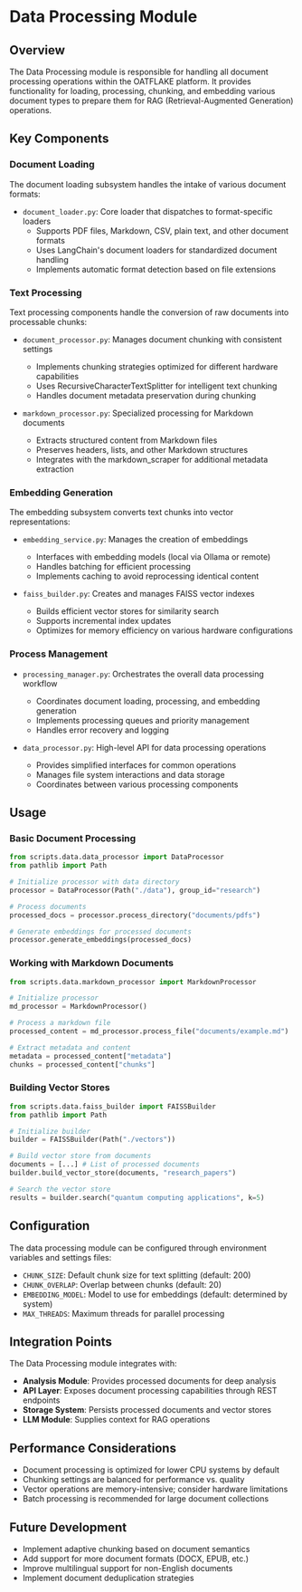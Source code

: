 # Data Processing Module

## Overview

The Data Processing module is responsible for handling all document processing operations within the OATFLAKE platform. It provides functionality for loading, processing, chunking, and embedding various document types to prepare them for RAG (Retrieval-Augmented Generation) operations.

## Key Components

### Document Loading

The document loading subsystem handles the intake of various document formats:

- `document_loader.py`: Core loader that dispatches to format-specific loaders
  - Supports PDF files, Markdown, CSV, plain text, and other document formats
  - Uses LangChain's document loaders for standardized document handling
  - Implements automatic format detection based on file extensions

### Text Processing

Text processing components handle the conversion of raw documents into processable chunks:

- `document_processor.py`: Manages document chunking with consistent settings
  - Implements chunking strategies optimized for different hardware capabilities
  - Uses RecursiveCharacterTextSplitter for intelligent text chunking
  - Handles document metadata preservation during chunking
  
- `markdown_processor.py`: Specialized processing for Markdown documents
  - Extracts structured content from Markdown files
  - Preserves headers, lists, and other Markdown structures
  - Integrates with the markdown_scraper for additional metadata extraction

### Embedding Generation

The embedding subsystem converts text chunks into vector representations:

- `embedding_service.py`: Manages the creation of embeddings
  - Interfaces with embedding models (local via Ollama or remote)
  - Handles batching for efficient processing
  - Implements caching to avoid reprocessing identical content
  
- `faiss_builder.py`: Creates and manages FAISS vector indexes
  - Builds efficient vector stores for similarity search
  - Supports incremental index updates
  - Optimizes for memory efficiency on various hardware configurations

### Process Management

- `processing_manager.py`: Orchestrates the overall data processing workflow
  - Coordinates document loading, processing, and embedding generation
  - Implements processing queues and priority management
  - Handles error recovery and logging
  
- `data_processor.py`: High-level API for data processing operations
  - Provides simplified interfaces for common operations
  - Manages file system interactions and data storage
  - Coordinates between various processing components

## Usage

### Basic Document Processing

```python
from scripts.data.data_processor import DataProcessor
from pathlib import Path

# Initialize processor with data directory
processor = DataProcessor(Path("./data"), group_id="research")

# Process documents
processed_docs = processor.process_directory("documents/pdfs")

# Generate embeddings for processed documents
processor.generate_embeddings(processed_docs)
```

### Working with Markdown Documents

```python
from scripts.data.markdown_processor import MarkdownProcessor

# Initialize processor
md_processor = MarkdownProcessor()

# Process a markdown file
processed_content = md_processor.process_file("documents/example.md")

# Extract metadata and content
metadata = processed_content["metadata"]
chunks = processed_content["chunks"]
```

### Building Vector Stores

```python
from scripts.data.faiss_builder import FAISSBuilder
from pathlib import Path

# Initialize builder
builder = FAISSBuilder(Path("./vectors"))

# Build vector store from documents
documents = [...] # List of processed documents
builder.build_vector_store(documents, "research_papers")

# Search the vector store
results = builder.search("quantum computing applications", k=5)
```

## Configuration

The data processing module can be configured through environment variables and settings files:

- `CHUNK_SIZE`: Default chunk size for text splitting (default: 200)
- `CHUNK_OVERLAP`: Overlap between chunks (default: 20)
- `EMBEDDING_MODEL`: Model to use for embeddings (default: determined by system)
- `MAX_THREADS`: Maximum threads for parallel processing

## Integration Points

The Data Processing module integrates with:

- **Analysis Module**: Provides processed documents for deep analysis
- **API Layer**: Exposes document processing capabilities through REST endpoints
- **Storage System**: Persists processed documents and vector stores
- **LLM Module**: Supplies context for RAG operations

## Performance Considerations

- Document processing is optimized for lower CPU systems by default
- Chunking settings are balanced for performance vs. quality
- Vector operations are memory-intensive; consider hardware limitations
- Batch processing is recommended for large document collections

## Future Development

- Implement adaptive chunking based on document semantics
- Add support for more document formats (DOCX, EPUB, etc.)
- Improve multilingual support for non-English documents
- Implement document deduplication strategies
